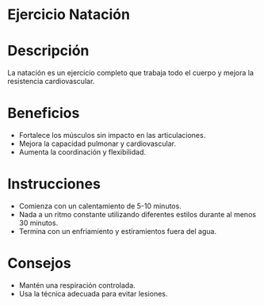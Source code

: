 # Ejercicio Natación

# Descripción
La natación es un ejercicio completo que trabaja todo el cuerpo y mejora la resistencia cardiovascular.

# Beneficios
- Fortalece los músculos sin impacto en las articulaciones.
- Mejora la capacidad pulmonar y cardiovascular.
- Aumenta la coordinación y flexibilidad.

# Instrucciones
- Comienza con un calentamiento de 5-10 minutos.
- Nada a un ritmo constante utilizando diferentes estilos durante al menos 30 minutos.
- Termina con un enfriamiento y estiramientos fuera del agua.

# Consejos
- Mantén una respiración controlada.
- Usa la técnica adecuada para evitar lesiones.